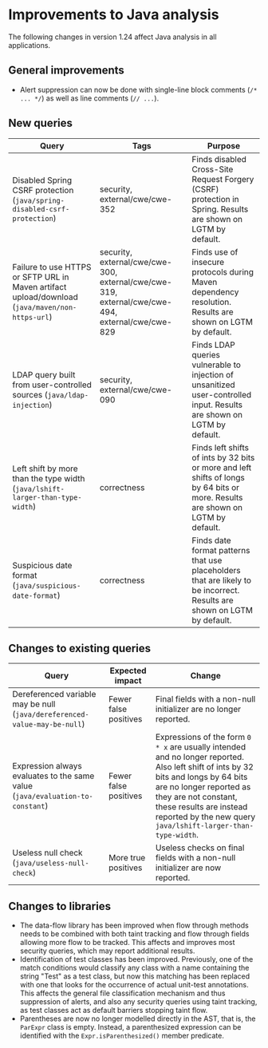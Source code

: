 # Improvements to Java analysis

The following changes in version 1.24 affect Java analysis in all applications.

## General improvements

* Alert suppression can now be done with single-line block comments (`/* ... */`) as well as line comments (`// ...`).

## New queries

| **Query**                   | **Tags**  | **Purpose**                                                        |
|-----------------------------|-----------|--------------------------------------------------------------------|
| Disabled Spring CSRF protection (`java/spring-disabled-csrf-protection`) | security, external/cwe/cwe-352 | Finds disabled Cross-Site Request Forgery (CSRF) protection in Spring. Results are shown on LGTM by default. |
| Failure to use HTTPS or SFTP URL in Maven artifact upload/download (`java/maven/non-https-url`) | security, external/cwe/cwe-300, external/cwe/cwe-319, external/cwe/cwe-494, external/cwe/cwe-829 | Finds use of insecure protocols during Maven dependency resolution. Results are shown on LGTM by default. |
| LDAP query built from user-controlled sources (`java/ldap-injection`) | security, external/cwe/cwe-090 | Finds LDAP queries vulnerable to injection of unsanitized user-controlled input. Results are shown on LGTM by default. |
| Left shift by more than the type width (`java/lshift-larger-than-type-width`) | correctness | Finds left shifts of ints by 32 bits or more and left shifts of longs by 64 bits or more. Results are shown on LGTM by default. |
| Suspicious date format (`java/suspicious-date-format`) | correctness | Finds date format patterns that use placeholders that are likely to be incorrect. Results are shown on LGTM by default. |

## Changes to existing queries

| **Query**                    | **Expected impact**    | **Change**                        |
|------------------------------|------------------------|-----------------------------------|
| Dereferenced variable may be null (`java/dereferenced-value-may-be-null`) | Fewer false positives | Final fields with a non-null initializer are no longer reported. |
| Expression always evaluates to the same value (`java/evaluation-to-constant`) | Fewer false positives | Expressions of the form `0 * x` are usually intended and no longer reported. Also left shift of ints by 32 bits and longs by 64 bits are no longer reported as they are not constant, these results are instead reported by the new query `java/lshift-larger-than-type-width`. |
| Useless null check (`java/useless-null-check`) | More true positives | Useless checks on final fields with a non-null initializer are now reported. |

## Changes to libraries

* The data-flow library has been improved when flow through methods needs to be
  combined with both taint tracking and flow through fields allowing more flow
  to be tracked. This affects and improves most security queries, which may
  report additional results.
* Identification of test classes has been improved. Previously, one of the
  match conditions would classify any class with a name containing the string
  "Test" as a test class, but now this matching has been replaced with one that
  looks for the occurrence of actual unit-test annotations. This affects the
  general file classification mechanism and thus suppression of alerts, and
  also any security queries using taint tracking, as test classes act as
  default barriers stopping taint flow.
* Parentheses are now no longer modelled directly in the AST, that is, the
  `ParExpr` class is empty. Instead, a parenthesized expression can be
  identified with the `Expr.isParenthesized()` member predicate.
